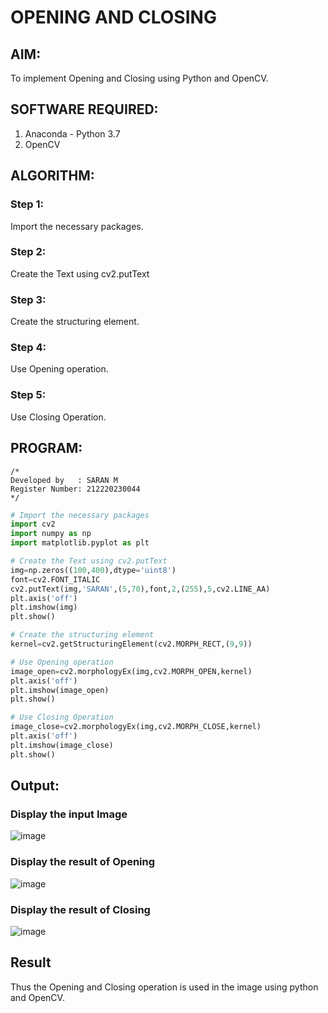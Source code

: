 # OPENING AND CLOSING

## AIM:
To implement Opening and Closing using Python and OpenCV.

## SOFTWARE REQUIRED:
1. Anaconda - Python 3.7
2. OpenCV
## ALGORITHM:
### Step 1:
Import the necessary packages.
### Step 2:
Create the Text using cv2.putText
### Step 3:
Create the structuring element.
### Step 4:
Use Opening operation.
### Step 5:
Use Closing Operation.


## PROGRAM:
```
/*
Developed by   : SARAN M
Register Number: 212220230044
*/
```
``` Python
# Import the necessary packages
import cv2
import numpy as np
import matplotlib.pyplot as plt

# Create the Text using cv2.putText
img=np.zeros((100,400),dtype='uint8')
font=cv2.FONT_ITALIC
cv2.putText(img,'SARAN',(5,70),font,2,(255),5,cv2.LINE_AA)
plt.axis('off')
plt.imshow(img)
plt.show()

# Create the structuring element
kernel=cv2.getStructuringElement(cv2.MORPH_RECT,(9,9))

# Use Opening operation
image_open=cv2.morphologyEx(img,cv2.MORPH_OPEN,kernel)
plt.axis('off')
plt.imshow(image_open)
plt.show()

# Use Closing Operation
image_close=cv2.morphologyEx(img,cv2.MORPH_CLOSE,kernel)
plt.axis('off')
plt.imshow(image_close)
plt.show()

```
## Output:

### Display the input Image
![image](https://user-images.githubusercontent.com/75235427/171094486-3e284d1b-dd42-4f39-9935-1a2cf8109950.png)



### Display the result of Opening
![image](https://user-images.githubusercontent.com/75235427/171094512-baeeb94d-b6d1-47bf-867b-cf1045b14af5.png)



### Display the result of Closing
![image](https://user-images.githubusercontent.com/75235427/171094527-e8774ea6-0243-4b88-9c87-41e2a62635f5.png)



## Result
Thus the Opening and Closing operation is used in the image using python and OpenCV.
